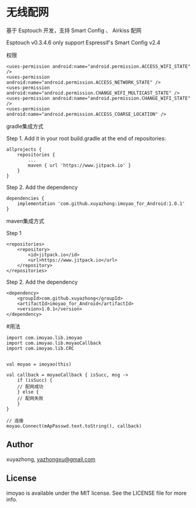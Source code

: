 # 无线配网 

基于 Esptouch 开发，支持 Smart Config 、 Airkiss 配网

Esptouch v0.3.4.6 only support Espressif's Smart Config v2.4

权限
```
<uses-permission android:name="android.permission.ACCESS_WIFI_STATE" />
<uses-permission android:name="android.permission.ACCESS_NETWORK_STATE" />
<uses-permission android:name="android.permission.CHANGE_WIFI_MULTICAST_STATE" />
<uses-permission android:name="android.permission.CHANGE_WIFI_STATE" />
<uses-permission android:name="android.permission.ACCESS_COARSE_LOCATION" />
```

gradle集成方式

Step 1. Add it in your root build.gradle at the end of repositories:
```
allprojects {
	repositories {
		...
		maven { url 'https://www.jitpack.io' }
	}
}
```  
Step 2. Add the dependency
```
dependencies {
	implementation 'com.github.xuyazhong:imoyao_for_Android:1.0.1'
}
```

maven集成方式

Step 1
```
<repositories>
	<repository>
	    <id>jitpack.io</id>
	    <url>https://www.jitpack.io</url>
	</repository>
</repositories>
```
Step 2. Add the dependency
```
<dependency>
    <groupId>com.github.xuyazhong</groupId>
    <artifactId>imoyao_for_Android</artifactId>
    <version>1.0.1</version>
</dependency>
```

#用法

```
import com.imoyao.lib.imoyao
import com.imoyao.lib.moyaoCallback
import com.imoyao.lib.CRC


val moyao = imoyao(this)

val callback = moyaoCallback { isSucc, msg ->
    if (isSucc) {
	// 配网成功 
    } else {
	// 配网失败
    }
}

// 连接
moyao.Connect(mApPasswd.text.toString(), callback)

```

## Author

xuyazhong, yazhongxu@gmail.com

## License

imoyao is available under the MIT license. See the LICENSE file for more info.
